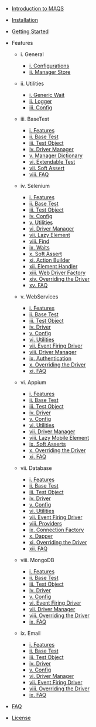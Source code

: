 - [Introduction to MAQS ](MAQS_6/Introduction.md)


- [Installation](MAQS_6/EnterpriseInstallation.md)
- [Getting Started](MAQS_6/Getting-Started.md)

- Features

	- i. General
		- [i. Configurations](MAQS_6/General/EnterpriseConfiguration.md)
		- [ii. Manager Store](MAQS_6/General/ManagerStore.md)

	- ii. Utilities
		- [i. Generic Wait](MAQS_6/Utilities/Generic-Waits.md)
		- [ii. Logger](MAQS_6/Utilities/Logger.md)
		- [iii. Config](MAQS_6/Utilities/Config.md)

	- iii. BaseTest
		- [i. Features](MAQS_6/Base/BaseFeatures.md)
		- [ii. Base Test](MAQS_6/Base/BaseTest.md)
		- [iii. Test Object](MAQS_6/Base/BaseTestObject.md)
		- [iv. Driver Manager](MAQS_6/Base/DriverManager.md)	
		- [v. Manager Dictionary](MAQS_6/Base/ManagerDictionary.md)
		- [vi. Extendable Test](MAQS_6/Base/BaseExtendableTest.md)
		- [vii. Soft Assert](MAQS_6/Base/SoftAsserts.md)
		- [viii. FAQ](MAQS_6/Base/BaseFAQ.md)

	- iv. Selenium
		- [i. Features](MAQS_6/Selenium/SeleniumFeatures.md)
		- [ii. Base Test](MAQS_6/Selenium/SeleniumBaseTest.md)
		- [iii. Test Object](MAQS_6/Selenium/SeleniumTestObject.md)
		- [iv. Config](MAQS_6/Selenium/SeleniumConfig.md)
		- [v. Utilities](MAQS_6/Selenium/SeleniumUtilities.md)
		- [vi. Driver Manager](MAQS_6/Selenium/SeleniumDriverManager.md)
		- [vii. Lazy Element](MAQS_6/Selenium/LazyElement.md)
		- [viii. Find](MAQS_6/Selenium/SeleniumFind.md)
		- [ix. Waits](MAQS_6/Selenium/Waits.md)
		- [x. Soft Assert](MAQS_6/Selenium/SoftAsserts.md)
		- [xi. Action Builder](MAQS_6/Selenium/ActionBuilder.md)
		- [xii. Element Handler](MAQS_6/Selenium/ElementHandler.md)
		- [xiii. Web Driver Factory](MAQS_6/Selenium/WebDriverFactory.md)
		- [xiv. Overriding the Driver](MAQS_6/Selenium/SeleniumOverride.md)
		- [xv. FAQ](MAQS_6/Selenium/SeleniumFAQ.md)

	- v. WebServices
		- [i. Features](MAQS_6/WebService/WebServiceFeatures.md)
		- [ii. Base Test](MAQS_6/WebService/WebServiceBaseTest.md)
		- [iii. Test Object](MAQS_6/WebService/WebServiceTestObject.md)
		- [iv. Driver](MAQS_6/WebService/WebServiceDriver.md)
		- [v. Config](MAQS_6/WebService/WebServiceConfig.md)
		- [vi. Utilities](MAQS_6/WebService/WebServiceUtilities.md)
		- [vii. Event Firing Driver](MAQS_6/WebService/WebServiceEventFiringDriver.md)
		- [viii. Driver Manager](MAQS_6/WebService/WebServiceDriverManager.md)
		- [ix. Authentication](MAQS_6/WebService/WebServiceAuth.md)
		- [x. Overriding the Driver](MAQS_6/WebService/WebServiceOverride.md)
		- [xi. FAQ](MAQS_6/WebService/WebServicesFAQ.md)

	- vi. Appium
		- [i. Features](MAQS_6/Appium/AppiumFeatures.md)
		- [ii. Base Test](MAQS_6/Appium/AppiumBaseTest.md)
		- [iii. Test Object](MAQS_6/Appium/AppiumTestObject.md)
		- [iv. Driver](MAQS_6/Appium/AppiumDriver.md)
		- [v. Config](MAQS_6/Appium/AppiumConfig.md)
		- [vi. Utilities](MAQS_6/Appium/AppiumUtilities.md)
		- [vii. Driver Manager](MAQS_6/Appium/MobileDriverManager.md)
		- [viii. Lazy Mobile Element](MAQS_6/Appium/LazyMobileElement.md)
		- [ix. Soft Asserts](MAQS_6/Appium/AppiumSoftAssert.md)
		- [x. Overriding the Driver](MAQS_6/Appium/AppiumOverride.md)
		- [xi. FAQ](MAQS_6/Appium/AppiumFAQ.md)
	
	- vii. Database
		- [i. Features](MAQS_6/Database/DatabaseFeatures.md)
		- [ii. Base Test](MAQS_6/Database/DatabaseBaseTest.md)
		- [iii. Test Object](MAQS_6/Database/DatabaseTestObject.md)
		- [iv. Driver](MAQS_6/Database/DatabaseDriver.md)
		- [v. Config](MAQS_6/Database/DatabaseConfig.md)
		- [vi. Utilities](MAQS_6/Database/DatabaseUtilites.md) 
		- [vii. Event Firing Driver](MAQS_6/Database/DatabaseEventFiringDriver.md)
		- [viii. Providers](MAQS_6/Database/DatabaseProviders.md)
		- [ix. Connection Factory](MAQS_6/Database/DatabaseConnectionFactory.md)
		- [x. Dapper](MAQS_6/Database/MAQSDapper.md)
		- [xi. Overriding the Driver](MAQS_6/Database/DatabaseDriverOverride.md)
		- [xii. FAQ](MAQS_6/Database/DatabaseFAQ.md)

	-  viii. MongoDB
		- [i. Features](MAQS_6/MongoDB/MongoDBFeatures.md)
		- [ii. Base Test](MAQS_6/MongoDB/MongoBaseTest.md)
		- [iii. Test Object](MAQS_6/MongoDB/MongoTestObject.md)
		- [iv. Driver](MAQS_6/MongoDB/MongoDBDriver.md)
		- [v. Config](MAQS_6/MongoDB/MongoDBConfig.md)
		- [vi. Event Firing Driver](MAQS_6/MongoDB/EventFiringMongoDBDriver.md)
		- [vii. Driver Manager](MAQS_6/MongoDB/MongoDriverManager.md)
		- [viii. Overriding the Driver](MAQS_6/MongoDB/MongoDriverOverride.md)
		- [ix. FAQ](MAQS_6/MongoDB/MongoFAQ.md)

	- ix. Email
		- [i. Features](MAQS_6/Email/EmailFeatures.md)
		- [ii. Base Test](MAQS_6/Email/EmailBaseTest.md)
		- [iii. Test Object](MAQS_6/Email/EmailTestObject.md)
		- [iv. Driver](MAQS_6/Email/EmailDriver.md)
		- [v. Config](MAQS_6/Email/EmailConfig.md)
		- [vi. Driver Manager](MAQS_6/Email/EmailDriverManager.md)
		- [vii. Event Firing Driver](MAQS_6/Email/EmailEventFiringlDriver.md)
		- [viii. Overriding the Driver](MAQS_6/Email/EmailDriverOverride.md)
		- [ix. FAQ](MAQS_6/Email/EmailFAQ.md)

- [FAQ](MAQS_6/MAQS-FAQ.md)
- [License](MAQS_6/License.md)
